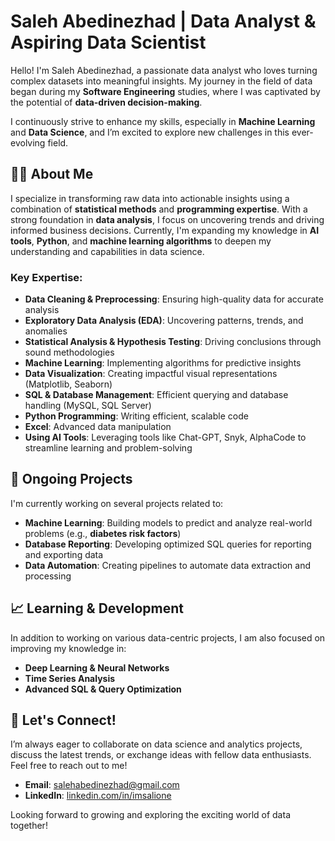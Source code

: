 # Saleh Abedinezhad | Data Analyst & Aspiring Data Scientist

Hello! I'm Saleh Abedinezhad, a passionate data analyst who loves turning complex datasets into meaningful insights. My journey in the field of data began during my **Software Engineering** studies, where I was captivated by the potential of **data-driven decision-making**. 

I continuously strive to enhance my skills, especially in **Machine Learning** and **Data Science**, and I’m excited to explore new challenges in this ever-evolving field.

## 👨‍💻 About Me

I specialize in transforming raw data into actionable insights using a combination of **statistical methods** and **programming expertise**. With a strong foundation in **data analysis**, I focus on uncovering trends and driving informed business decisions. Currently, I'm expanding my knowledge in **AI tools**, **Python**, and **machine learning algorithms** to deepen my understanding and capabilities in data science.

### Key Expertise:
- **Data Cleaning & Preprocessing**: Ensuring high-quality data for accurate analysis
- **Exploratory Data Analysis (EDA)**: Uncovering patterns, trends, and anomalies
- **Statistical Analysis & Hypothesis Testing**: Driving conclusions through sound methodologies
- **Machine Learning**: Implementing algorithms for predictive insights
- **Data Visualization**: Creating impactful visual representations (Matplotlib, Seaborn)
- **SQL & Database Management**: Efficient querying and database handling (MySQL, SQL Server)
- **Python Programming**: Writing efficient, scalable code
- **Excel**: Advanced data manipulation
- **Using AI Tools**: Leveraging tools like Chat-GPT, Snyk, AlphaCode to streamline learning and problem-solving

## 🚀 Ongoing Projects

I'm currently working on several projects related to:
- **Machine Learning**: Building models to predict and analyze real-world problems (e.g., **diabetes risk factors**)
- **Database Reporting**: Developing optimized SQL queries for reporting and exporting data
- **Data Automation**: Creating pipelines to automate data extraction and processing

## 📈 Learning & Development

In addition to working on various data-centric projects, I am also focused on improving my knowledge in:
- **Deep Learning & Neural Networks**
- **Time Series Analysis**
- **Advanced SQL & Query Optimization**
  
## 🤝 Let's Connect!

I’m always eager to collaborate on data science and analytics projects, discuss the latest trends, or exchange ideas with fellow data enthusiasts. Feel free to reach out to me!

- **Email**: [salehabedinezhad@gmail.com](mailto:salehabedinezhad@gmail.com)
- **LinkedIn**: [linkedin.com/in/imsalione](https://www.linkedin.com/in/imsalione/)

Looking forward to growing and exploring the exciting world of data together!
